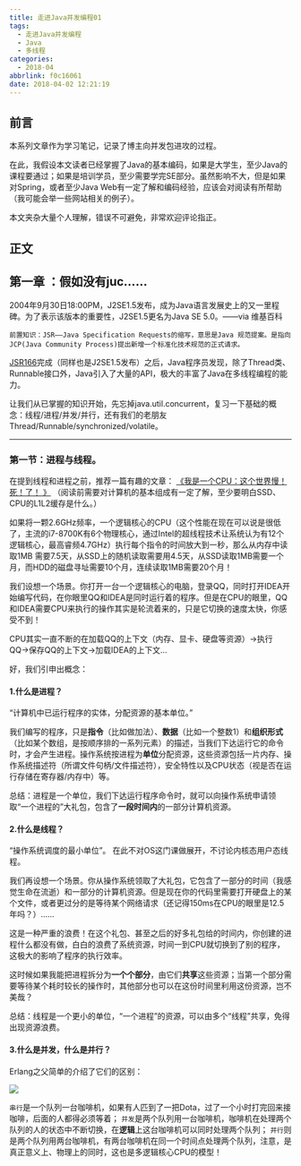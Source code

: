 ```yaml
---
title: 走进Java并发编程01
tags:
  - 走进Java并发编程
  - Java
  - 多线程
categories:
  - 2018-04
abbrlink: f0c16061
date: 2018-04-02 12:21:19
---
```

前言
----
本系列文章作为学习笔记，记录了博主向并发包进攻的过程。

在此，我假设本文读者已经掌握了Java的基本编码，如果是大学生，至少Java的课程要通过；如果是培训学员，至少需要学完SE部分。虽然影响不大，但是如果对Spring，或者至少Java Web有一定了解和编码经验，应该会对阅读有所帮助（我可能会举一些网站相关的例子）。

本文夹杂大量个人理解，错误不可避免，非常欢迎评论指正。

正文
----
## 第一章 ：假如没有juc……

2004年9月30日18:00PM，J2SE1.5发布，成为Java语言发展史上的又一里程碑。为了表示该版本的重要性，J2SE1.5更名为Java SE 5.0。——via 维基百科

`前置知识：JSR——Java Specification Requests的缩写，意思是Java 规范提案。是指向JCP(Java Community Process)提出新增一个标准化技术规范的正式请求。`

[JSR166](https://jcp.org/ja/jsr/detail?id=166)完成（同样也是J2SE1.5发布）之后，Java程序员发现，除了Thread类、Runnable接口外，Java引入了大量的API，极大的丰富了Java在多线程编程的能力。

让我们从已掌握的知识开始，先忘掉java.util.concurrent，复习一下基础的概念：线程/进程/并发/并行，还有我们的老朋友Thread/Runnable/synchronized/volatile。

----
### 第一节：进程与线程。

在提到线程和进程之前，推荐一篇有趣的文章：
[《我是一个CPU：这个世界慢！死！了！	》](http://blog.51cto.com/13188467/2065321)
（阅读前需要对计算机的基本组成有一定了解，至少要明白SSD、CPU的L1L2缓存是什么。）

如果将一颗2.6GHz频率，一个逻辑核心的CPU（这个性能在现在可以说是很低了，主流的i7-8700K有6个物理核心，通过Intel的超线程技术让系统认为有12个逻辑核心，最高睿频4.7GHz）执行每个指令的时间放大到一秒，那么从内存中读取1MB 需要7.5天，从SSD上的随机读取需要用4.5天，从SSD读取1MB需要一个月，而HDD的磁盘寻址需要10个月，连续读取1MB需要20个月！

我们设想一个场景。你打开一台一个逻辑核心的电脑，登录QQ，同时打开IDEA开始编写代码，在你眼里QQ和IDEA是同时运行着的程序。但是在CPU的眼里，QQ和IDEA需要CPU来执行的操作其实是轮流着来的，只是它切换的速度太快，你感受不到！

CPU其实一直不断的在加载QQ的上下文（内存、显卡、硬盘等资源）→执行QQ→保存QQ的上下文→加载IDEA的上下文…

好，我们引申出概念：

#### 1.什么是进程？

“计算机中已运行程序的实体，分配资源的基本单位。”

我们编写的程序，只是**指令**（比如做加法）、**数据**（比如一个整数1）和**组织形式**（比如某个数组，是按顺序排的一系列元素）的描述，当我们下达运行它的命令时，才会产生进程。操作系统按进程为**单位**分配资源，这些资源包括一片内存、操作系统描述符（所谓文件句柄/文件描述符），安全特性以及CPU状态（视是否在运行存储在寄存器/内存中）等。

总结：进程是一个单位，我们下达运行程序命令时，就可以向操作系统申请领取“一个进程的”大礼包，包含了**一段时间内**的一部分计算机资源。

#### 2.什么是线程？

“操作系统调度的最小单位”。
在此不对OS这门课做展开，不讨论内核态用户态线程。

我们再设想一个场景。你从操作系统领取了大礼包，它包含了一部分的时间（我感觉生命在流逝）和一部分的计算机资源。但是现在你的代码里需要打开硬盘上的某个文件，或者更过分的是等待某个网络请求（还记得150ms在CPU的眼里是12.5年吗？）……

这是一种严重的浪费！在这个礼包、甚至之后的好多礼包给的时间内，你创建的进程什么都没有做，白白的浪费了系统资源，时间一到CPU就切换到了别的程序，这极大的影响了程序的执行效率。

这时候如果我能把进程拆分为**一个个部分**，由它们**共享**这些资源；当第一个部分需要等待某个耗时较长的操作时，其他部分也可以在这份时间里利用这份资源，岂不美哉？

总结：线程是一个更小的单位，“一个进程”的资源，可以由多个“线程”共享，免得出现资源浪费。

#### 3.什么是并发，什么是并行？

Erlang之父简单的介绍了它们的区别：

![](https://pic1.zhimg.com/v2-674f0d37fca4fac1bd2df28a2b78e633_r.jpg)

`串行`是一个队列一台咖啡机，如果有人匹到了一把Dota，过了一个小时打完回来接咖啡，后面的人都得必须等着；
`并发`是两个队列用一台咖啡机，咖啡机在处理两个队列的人的状态中不断切换，在**逻辑**上这台咖啡机可以同时处理两个队列；
`并行`则是两个队列用两台咖啡机，有两台咖啡机在同一个时间点处理两个队列，注意，是真正意义上、物理上的同时，这也是多逻辑核心CPU的模型！

